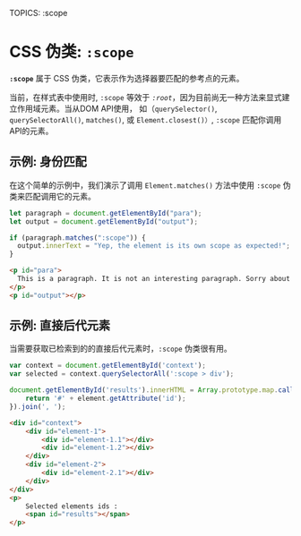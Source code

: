 TOPICS: :scope

# CSS 伪类: `:scope`

**`:scope`** 属于 CSS 伪类，它表示作为选择器要匹配的参考点的元素。

当前，在样式表中使用时, `:scope` 等效于 *`:root`*，因为目前尚无一种方法来显式建立作用域元素。当从DOM API使用，
如（`querySelector()`, `querySelectorAll()`, `matches()`, 或 `Element.closest()）`, `:scope` 匹配你调用API的元素。

## 示例: 身份匹配

在这个简单的示例中，我们演示了调用 `Element.matches()` 方法中使用 `:scope` 伪类来匹配调用它的元素。

```javascript
let paragraph = document.getElementById("para");
let output = document.getElementById("output");

if (paragraph.matches(":scope")) {
  output.innerText = "Yep, the element is its own scope as expected!";
}
```

```html
<p id="para">
  This is a paragraph. It is not an interesting paragraph. Sorry about that.
</p>
<p id="output"></p>
```

## 示例: 直接后代元素

当需要获取已检索到的的直接后代元素时，`:scope` 伪类很有用。

```javascript
var context = document.getElementById('context');
var selected = context.querySelectorAll(':scope > div');

document.getElementById('results').innerHTML = Array.prototype.map.call(selected, function (element) {
    return '#' + element.getAttribute('id');
}).join(', ');
```

```html
<div id="context">
    <div id="element-1">
        <div id="element-1.1"></div>
        <div id="element-1.2"></div>
    </div>
    <div id="element-2">
        <div id="element-2.1"></div>
    </div>
</div>
<p>
    Selected elements ids :
    <span id="results"></span>
</p>
```
